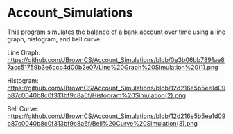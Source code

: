 # Account_Simulations
This program simulates the balance of a bank account over time using a line graph, histogram, and bell curve.

Line Graph: https://github.com/JBrownCS/Account_Simulations/blob/0e3b06bb7891ae87acc51759b3e6ccb4d00b2e07/Line%20Graph%20Simulation%20(1).png

Histogram: https://github.com/JBrownCS/Account_Simulations/blob/12d216e5b5ee1d09b87c0040b8c0f313bf9c8a6f/Histogram%20Simulation(2).png

Bell Curve: https://github.com/JBrownCS/Account_Simulations/blob/12d216e5b5ee1d09b87c0040b8c0f313bf9c8a6f/Bell%20Curve%20Simulation(3).png
